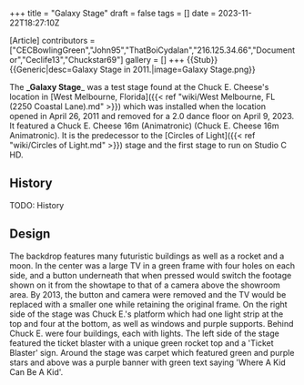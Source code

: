 +++
title = "Galaxy Stage"
draft = false
tags = []
date = 2023-11-22T18:27:10Z

[Article]
contributors = ["CECBowlingGreen","John95","ThatBoiCydalan","216.125.34.66","Documentor","Ceclife13","Chuckstar69"]
gallery = []
+++
{{Stub}}{{Generic|desc=Galaxy Stage in 2011.|image=Galaxy Stage.png}}

The **_Galaxy Stage**_ was a test stage found at the Chuck E. Cheese's location in [West Melbourne, Florida]({{< ref "wiki/West Melbourne, FL (2250 Coastal Lane).md" >}}) which was installed when the location opened in April 26, 2011 and removed for a 2.0 dance floor on April 9, 2023. It featured a Chuck E. Cheese 16m (Animatronic) (Chuck E. Cheese 16m Animatronic). It is the predecessor to the [Circles of Light]({{< ref "wiki/Circles of Light.md" >}}) stage and the first stage to run on Studio C HD.

## History ##
TODO: History

## Design ##
The backdrop features many futuristic buildings as well as a rocket and a moon. In the center was a large TV in a green frame with four holes on each side, and a button underneath that when pressed would switch the footage shown on it from the showtape to that of a camera above the showroom area. By 2013, the button and camera  were removed and the TV would be replaced with a smaller one while retaining the original frame. On the right side of the stage was Chuck E.'s platform which had one light strip at the top and four at the bottom, as well as windows and purple supports. Behind Chuck E. were four buildings, each with lights. The left side of the stage featured the ticket blaster with a unique green rocket top and a 'Ticket Blaster' sign. Around the stage was carpet which featured green and purple stars and above was a purple banner with green text saying 'Where A Kid Can Be A Kid'.